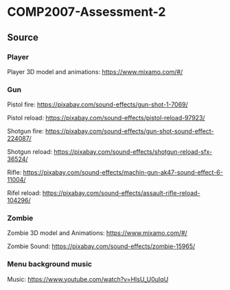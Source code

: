 # COMP2007-Assessment-2
## Source
### Player
Player 3D model and animations: https://www.mixamo.com/#/

### Gun
Pistol fire: https://pixabay.com/sound-effects/gun-shot-1-7069/

Pistol reload: https://pixabay.com/sound-effects/pistol-reload-97923/

Shotgun fire: https://pixabay.com/sound-effects/gun-shot-sound-effect-224087/ 

Shotgun reload: https://pixabay.com/sound-effects/shotgun-reload-sfx-36524/

Rifle: https://pixabay.com/sound-effects/machin-gun-ak47-sound-effect-6-11004/

Rifel reload: https://pixabay.com/sound-effects/assault-rifle-reload-104296/

### Zombie
Zombie 3D model and Animations: https://www.mixamo.com/#/

Zombie Sound: https://pixabay.com/sound-effects/zombie-15965/

### Menu background music
Music: https://www.youtube.com/watch?v=HIsU_U0uIqU
